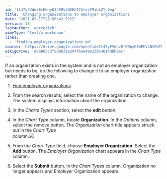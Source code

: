 ```yaml
---
id: '1t47yFVdezErENnyK84PHViNVEbTChtzcTMiUkZY_0eg'
title: 'Changing organizations to employer organizations'
date: '2021-02-17T22:50:42.522Z'
version: 18
lastAuthor: 'egrzetich'
mimeType: 'text/x-markdown'
links:
  - 'finding-employer-organizations.md'
source: 'https://drive.google.com/open?id=1t47yFVdezErENnyK84PHViNVEbTChtzcTMiUkZY_0eg'
wikigdrive: 'd8a86bc3f5d9b31e29ff6ae40e33914614d8b9ec'
---
```

If an organization exists in the system and is not an employer organization but needs to be, do the following to change it to an employer organization rather than creating one.
1. [Find employer organizations](finding-employer-organizations.md).
2. From the search results, select the name of the organization to change. The system displays information about the organization.
3. In the <em>Charts Types</em> section, select the <strong>edit</strong> button.

4. In the <em>Chart Type</em> column, locate <strong>Organization</strong>. In the <em>Options</em> column, select the remove button. The <em>Organization</em> chart title appears struck out in the <em>Chart Type</em>  
    column.<img src="../changing-organizations-to-employer-organizations.assets/35cb73435f2f7422477d639afe453070.png" />  

5. From the <em>Chart Type</em> field, choose <strong>Employer Organization</strong>. Select the <strong>Add</strong> button. The <em>Employer Organization</em> chart appears in the <em>Chart Type</em> column.
6. Select the <strong>Submit</strong> button. In the <em>Chart Types</em> column, Organization no longer appears and Employer Organization appears.




